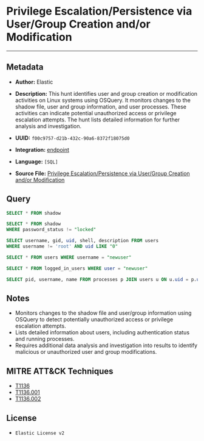 # Privilege Escalation/Persistence via User/Group Creation and/or Modification

---

## Metadata

- **Author:** Elastic
- **Description:** This hunt identifies user and group creation or modification activities on Linux systems using OSQuery. It monitors changes to the shadow file, user and group information, and user processes. These activities can indicate potential unauthorized access or privilege escalation attempts. The hunt lists detailed information for further analysis and investigation.

- **UUID:** `f00c9757-d21b-432c-90a6-8372f18075d0`
- **Integration:** [endpoint](https://docs.elastic.co/integrations/endpoint)
- **Language:** `[SQL]`
- **Source File:** [Privilege Escalation/Persistence via User/Group Creation and/or Modification](../queries/persistence_via_user_group_creation_modification.toml)

## Query

```sql
SELECT * FROM shadow
```

```sql
SELECT * FROM shadow
WHERE password_status != "locked"
```

```sql
SELECT username, gid, uid, shell, description FROM users
WHERE username != 'root' AND uid LIKE "0"
```

```sql
SELECT * FROM users WHERE username = "newuser"
```

```sql
SELECT * FROM logged_in_users WHERE user = "newuser"
```

```sql
SELECT pid, username, name FROM processes p JOIN users u ON u.uid = p.uid ORDER BY username
```

## Notes

- Monitors changes to the shadow file and user/group information using OSQuery to detect potentially unauthorized access or privilege escalation attempts.
- Lists detailed information about users, including authentication status and running processes.
- Requires additional data analysis and investigation into results to identify malicious or unauthorized user and group modifications.

## MITRE ATT&CK Techniques

- [T1136](https://attack.mitre.org/techniques/T1136)
- [T1136.001](https://attack.mitre.org/techniques/T1136/001)
- [T1136.002](https://attack.mitre.org/techniques/T1136/002)

## License

- `Elastic License v2`
